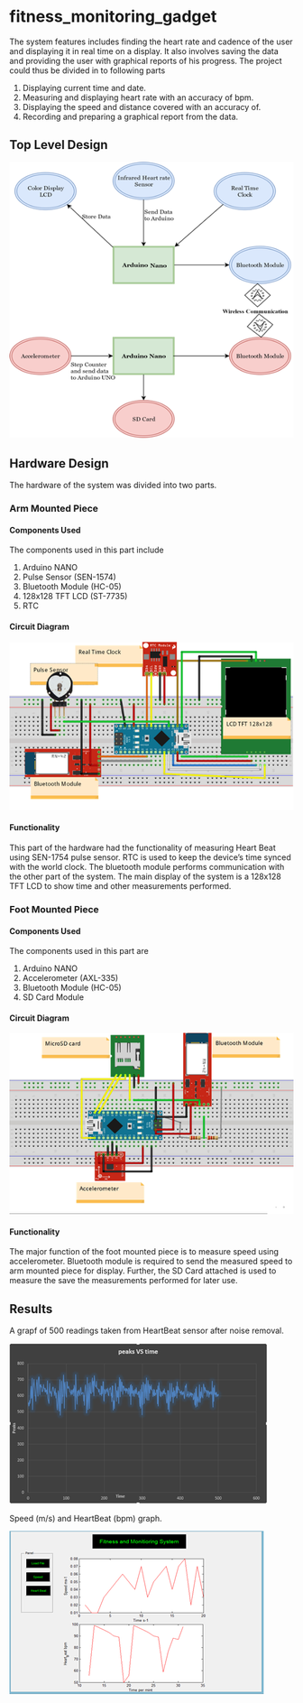 # fitness_monitoring_gadget
The system features includes finding the heart rate and cadence of the user and displaying it in real time on a display. It also involves saving the data and providing the user with graphical reports of his progress. The project could thus be divided in to following parts
1. Displaying current time and date.
2. Measuring and displaying heart rate with an accuracy of bpm.
3. Displaying the speed and distance covered with an accuracy of.
4. Recording and preparing a graphical report from the data.
## Top Level Design
![Top Level Design](/Hardware_Design.png)
## Hardware Design
The hardware of the system was divided into two parts.
### Arm Mounted Piece
#### Components Used
The components used in this part include
1. Arduino NANO
2. Pulse Sensor (SEN-1574)
3. Bluetooth Module (HC-05)
4. 128x128 TFT LCD (ST-7735)
5. RTC
#### Circuit Diagram
![Arm Mounted Piece](/Arm_Piece.png)
#### Functionality
This part of the hardware had the functionality of measuring Heart Beat using SEN-1754 pulse sensor. RTC is used to keep the device’s time synced with the world clock. The bluetooth module performs communication with the other part of the system. The main display of the system is a 128x128 TFT LCD to show time and other measurements performed.
### Foot Mounted Piece
#### Components Used
The components used in this part are
1. Arduino NANO
2. Accelerometer (AXL-335)
3. Bluetooth Module (HC-05)
4. SD Card Module
#### Circuit Diagram
![Foot Mounted Piece](/Foot_Piece.png)
#### Functionality
The major function of the foot mounted piece is to measure speed using accelerometer.
Bluetooth module is required to send the measured speed to arm mounted piece for display. Further,
the SD Card attached is used to measure the save the measurements performed for later use.
## Results
A grapf of 500 readings taken from HeartBeat sensor after noise removal.

![Heart Beat Sensor Readings Graph](/HeartBeat_Sensor_results.png)

Speed (m/s) and HeartBeat (bpm) graph.

![Speed (m/s) and HeartBeat (bpm) graph](/Speed_and_HeartBeat_graph.png)
